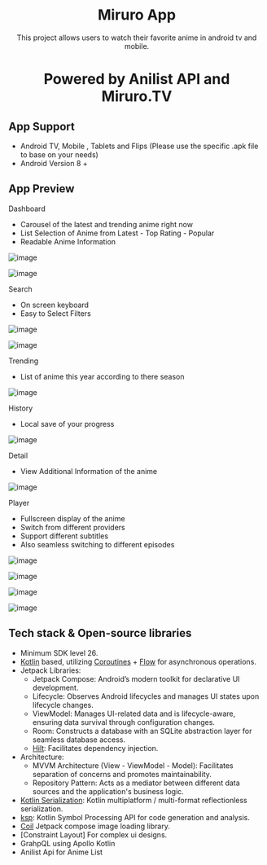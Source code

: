 <h1 align="center">Miruro App</h1>

<p align="center">  
This project allows users to watch their favorite anime in android tv and mobile. 
</p>

<h1 align="center"> Powered by Anilist API and Miruro.TV</h1>

## App Support
 - Android TV, Mobile , Tablets and Flips (Please use the specific .apk file to base on your needs)
 - Android Version 8 +

## App Preview
Dashboard 
 - Carousel of the latest and trending anime right now
 - List Selection of Anime from Latest - Top Rating - Popular
 - Readable Anime Information
   
![image](https://github.com/user-attachments/assets/44f25f60-93f4-4a9f-bf4d-e86da63179ff)

![image](https://github.com/user-attachments/assets/ca51e60f-df94-4010-ab10-c222e74f72b2)

Search
 - On screen keyboard
 - Easy to Select Filters

![image](https://github.com/user-attachments/assets/e178e1aa-da4e-4b94-9fef-b79dac6399f7)

![image](https://github.com/user-attachments/assets/5070b09a-0177-4162-b705-9ef742a1bac6)

Trending 
 - List of anime this year according to there season

![image](https://github.com/user-attachments/assets/91b923b4-ccb8-402d-9c95-34c70c395bab)

History
 - Local save of your progress

![image](https://github.com/user-attachments/assets/ad8bbffe-86be-4d17-bfa4-a598aa955cb3)

Detail
 - View Additional Information of the anime

![image](https://github.com/user-attachments/assets/4a39c85a-5ed1-4c9f-832e-ecb90fa6829d)

Player
 - Fullscreen display of the anime
 - Switch from different providers
 - Support different subtitles
 - Also seamless switching to different episodes

![image](https://github.com/user-attachments/assets/c56a77a5-11dc-46c7-8d85-3741d8f3be3a)

![image](https://github.com/user-attachments/assets/4aeed9b4-9c91-44f9-98d0-3f2a60aad9c4)

![image](https://github.com/user-attachments/assets/c4181cf2-acc7-4a6b-90e5-74b4ef729e9e)

![image](https://github.com/user-attachments/assets/0c44f905-5177-4544-8f40-e29820bea7f9)



## Tech stack & Open-source libraries
- Minimum SDK level 26.
- [Kotlin](https://kotlinlang.org/) based, utilizing [Coroutines](https://github.com/Kotlin/kotlinx.coroutines) + [Flow](https://kotlin.github.io/kotlinx.coroutines/kotlinx-coroutines-core/kotlinx.coroutines.flow/) for asynchronous operations.
- Jetpack Libraries:
  - Jetpack Compose: Android’s modern toolkit for declarative UI development.
  - Lifecycle: Observes Android lifecycles and manages UI states upon lifecycle changes.
  - ViewModel: Manages UI-related data and is lifecycle-aware, ensuring data survival through configuration changes.
  - Room: Constructs a database with an SQLite abstraction layer for seamless database access.
  - [Hilt](https://dagger.dev/hilt/): Facilitates dependency injection.
- Architecture:
  - MVVM Architecture (View - ViewModel - Model): Facilitates separation of concerns and promotes maintainability.
  - Repository Pattern: Acts as a mediator between different data sources and the application's business logic.
- [Kotlin Serialization](https://github.com/Kotlin/kotlinx.serialization): Kotlin multiplatform / multi-format reflectionless serialization.
- [ksp](https://github.com/google/ksp): Kotlin Symbol Processing API for code generation and analysis.
- [Coil](https://coil-kt.github.io/coil/) Jetpack compose image loading library.
- [Constraint Layout] For complex ui designs.
- GrahpQL using Apollo Kotlin
- Anilist Api for Anime List



